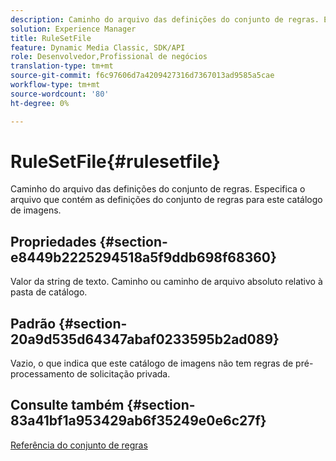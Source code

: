```yaml
---
description: Caminho do arquivo das definições do conjunto de regras. Especifica o arquivo que contém as definições do conjunto de regras para este catálogo de imagens.
solution: Experience Manager
title: RuleSetFile
feature: Dynamic Media Classic, SDK/API
role: Desenvolvedor,Profissional de negócios
translation-type: tm+mt
source-git-commit: f6c97606d7a4209427316d7367013ad9585a5cae
workflow-type: tm+mt
source-wordcount: '80'
ht-degree: 0%

---
```



# RuleSetFile{#rulesetfile}

Caminho do arquivo das definições do conjunto de regras. Especifica o arquivo que contém as definições do conjunto de regras para este catálogo de imagens.

## Propriedades {#section-e8449b2225294518a5f9ddb698f68360}

Valor da string de texto. Caminho ou caminho de arquivo absoluto relativo à pasta de catálogo.

## Padrão {#section-20a9d535d64347abaf0233595b2ad089}

Vazio, o que indica que este catálogo de imagens não tem regras de pré-processamento de solicitação privada.

## Consulte também {#section-83a41bf1a953429ab6f35249e0e6c27f}

[Referência do conjunto de regras](../../../../../is-api/image-catalog/image-serving-api-ref/c-image-catalog-reference/c-rule-set-reference/c-rule-set-reference.md#concept-3e5058cf3507470b82cac638df23ea8e)
